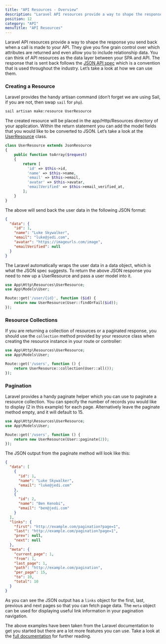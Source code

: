```yaml
---
title: "API Resources - Overview"
description: "Laravel API resources provide a way to shape the response you send back when a call is made to your API. Let's see how they can be used to serve data to a Vue SPA."
position: 12
category: "API"
menuTitle: "API Resources"
---
```


Laravel API resources provide a way to shape the response you send back when a call is made to your API. They give you fine grain control over which attributes are returned and even allow you to include relationship data. You can think of API resources as the data layer between your SPA and API. The response that is sent back follows the [JSON API spec](https://jsonapi.org/) which is a convention that is used throughout the industry. Let’s take a look at how we can use them.

### Creating a Resource

Laravel provides the handy artisan command (don’t forget we are using Sail, if you are not, then swap `sail` for `php`).

```bash
sail artisan make:resource UserResource
```

The created resource will be placed in the app/Http/Resources directory of your application. Within the return statement you can add the model fields that you would like to be converted to JSON. Let’s take a look at the [UserResource](https://github.com/garethredfern/laravel-api/blob/v1.1/app/Http/Resources/UserResource.php) class.

```php
class UserResource extends JsonResource
{
    public function toArray($request)
    {
        return [
          'id' => $this->id,
          'name' => $this->name,
          'email' => $this->email,
          'avatar' => $this->avatar,
          'emailVerified' => $this->email_verified_at,
        ];
    }
}
```

The above will send back the user data in the following JSON format:

```json
{
  "data": {
    "id": 1,
    "name": "Luke Skywalker",
    "email": "luke@jedi.com",
    "avatar": "https://imageurls.com/image",
    "emailVerified": null
  }
}
```

The Laravel automatically wraps the user data in a data object, which is what the JSON spec suggests. To return the above JSON response you need to new up a UserResource and pass a user model into it.

```php
use App\Http\Resources\UserResource;
use App\Models\User;

Route::get('/user/{id}', function ($id) {
    return new UserResource(User::findOrFail($id));
});
```

### Resource Collections

If you are returning a collection of resources or a paginated response, you should use the `collection` method provided by your resource class when creating the resource instance in your route or controller:

```php
use App\Http\Resources\UserResource;
use App\Models\User;

Route::get('/users', function () {
    return UserResource::collection(User::all());
});
```

### Pagination

Laravel provides a handy paginate helper which you can use to paginate a resource collection. You can specify the number of records you would like to display (2 in this example) for each page. Alternatively leave the paginate method empty, and it will default to 15.

```php
use App\Http\Resources\UserResource;
use App\Models\User;

Route::get('/users', function () {
    return new UserResource(User::paginate(2));
});
```

The JSON output from the paginate method will look like this:

```json
{
  "data": [
    {
      "id": 1,
      "name": "Luke Skywalker",
      "email": "luke@jedi.com"
    },
    {
      "id": 2,
      "name": "Ben Kenobi",
      "email": "ben@jedi.com"
    }
  ],
  "links": {
    "first": "http://example.com/pagination?page=1",
    "last": "http://example.com/pagination?page=1",
    "prev": null,
    "next": null
  },
  "meta": {
    "current_page": 1,
    "from": 1,
    "last_page": 1,
    "path": "http://example.com/pagination",
    "per_page": 15,
    "to": 10,
    "total": 10
  }
}
```

As you can see the JSON output has a `links` object for the first, last, previous and next pages so that you can fetch page data. The `meta` object can be used for displaying useful link information in your pagination navigation.

The above examples have been taken from the Laravel documentation to get you started but there are a lot more features you can use. Take a look at the [full documentation](https://laravel.com/docs/8.x/eloquent-resources) for further reading.
